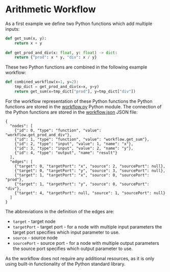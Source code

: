 # Arithmetic Workflow
As a first example we define two Python functions which add multiple inputs: 
```python
def get_sum(x, y):
    return x + y
    
def get_prod_and_div(x: float, y: float) -> dict:
    return {"prod": x * y, "div": x / y}
```
These two Python functions are combined in the following example workflow:
```python
def combined_workflow(x=1, y=2):
    tmp_dict = get_prod_and_div(x=x, y=y)
    return get_sum(x=tmp_dict["prod"], y=tmp_dict["div"])
```
For the workflow representation of these Python functions the Python functions are stored in the [workflow.py](example_workflows/arithmetic/workflow.py)
Python module. The connection of the Python functions are stored in the [workflow.json](example_workflows/arithmetic/workflow.json) 
JSON file:
```
{
  "nodes": [
    {"id": 0, "type": "function", "value": "workflow.get_prod_and_div"},
    {"id": 1, "type": "function", "value": "workflow.get_sum"},
    {"id": 2, "type": "input", "value": 1, "name": "x"},
    {"id": 3, "type": "input", "value": 2, "name": "y"},
    {"id": 4, "type": "output", "name": "result"}
  ],
  "edges": [
    {"target": 0, "targetPort": "x", "source": 2, "sourcePort": null},
    {"target": 0, "targetPort": "y", "source": 3, "sourcePort": null},
    {"target": 1, "targetPort": "x", "source": 0, "sourcePort": "prod"},
    {"target": 1, "targetPort": "y", "source": 0, "sourcePort": "div"},
    {"target": 4, "targetPort": null, "source": 1, "sourcePort": null}
  ]
}
```
The abbreviations in the definition of the edges are:
* `target` - target node 
* `targetPort` - target port - for a node with multiple input parameters the target port specifies which input parameter to use.
* `source` - source node 
* `sourcePort` - source port - for a node with multiple output parameters the source port specifies which output parameter to use.

As the workflow does not require any additional resources, as it is only using built-in functionality of the Python standard 
library.
